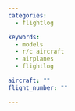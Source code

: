 ```yaml
---
categories:
  - flightlog

keywords:
  - models
  - r/c aircraft
  - airplanes
  - flightlog

aircraft: ""
flight_number: ""

---
```



